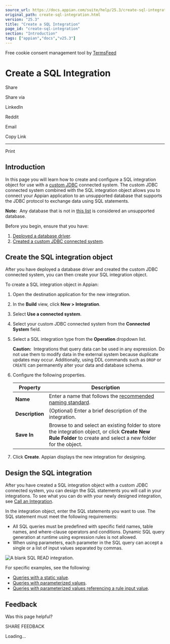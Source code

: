 ```yaml
---
source_url: https://docs.appian.com/suite/help/25.3/create-sql-integration.html
original_path: create-sql-integration.html
version: "25.3"
title: "Create a SQL Integration"
page_id: "create-sql-integration"
section: "Introduction"
tags: ["appian","docs","v25.3"]
---
```



Free cookie consent management tool by [TermsFeed](https://www.termsfeed.com/)

# Create a SQL Integration

Share

Share via

LinkedIn

Reddit

Email

Copy Link

* * *

Print

## Introduction

In this page you will learn how to create and configure a SQL integration object for use with a [custom JDBC](custom-jdbc-connected-system.html) connected system. The custom JDBC connected system combined with the SQL integration object allows you to connect your Appian application to an unsupported database that supports the JDBC protocol to exchange data using SQL statements.

**Note:**  Any database that is not in [this list](System_Requirements.html#databases) is considered an unsupported database.

Before you begin, ensure that you have:

1.  [Deployed a database driver](custom-jdbc-connected-system.html#deploy-a-driver).
2.  [Created a custom JDBC connected system](custom-jdbc-connected-system.html#properties).

## Create the SQL integration object

After you have deployed a database driver and created the custom JDBC connected system, you can then create your SQL integration object.

To create a SQL integration object in Appian:

1.  Open the destination application for the new integration.
2.  In the **Build** view, click **New > Integration**.
3.  Select **Use a connected system**.
4.  Select your custom JDBC connected system from the **Connected System** field.
5.  Select a SQL integration type from the **Operation** dropdown list.

    **Caution:**  Integrations that query data can be used in any expression. Do not use them to modify data in the external system because duplicate updates may occur. Additionally, using DDL commands such as `DROP` or `CREATE` can permanently alter your data and database schema.

6.  Configure the following properties.

    | Property | Description |
    | --- | --- |
    | **Name** | Enter a name that follows the [recommended naming standard](Standard_Object_Names.html#integration-objects). |
    | **Description** | (Optional) Enter a brief description of the integration. |
    | **Save In** | Browse to and select an existing folder to store the integration object, or click **Create New Rule Folder** to create and select a new folder for the object. |

7.  Click **Create**. Appian displays the new integration for designing.

## Design the SQL integration

After you have created a SQL integration object with a custom JDBC connected system, you can design the SQL statements you will call in your integrations. To see what you can do with your newly designed integration, see [Call an Integration](Call_an_Integration.html).

In the integration object, enter the SQL statements you want to use. The SQL statement must meet the following requirements:

-   All SQL queries must be predefined with specific field names, table names, and where-clause operators and conditions. Dynamic SQL query generation at runtime using expression rules is not allowed.
-   When using parameters, each parameter in the SQL query can accept a single or a list of input values separated by commas.

![A blank SQL READ integration.](images/sql_integration_blank.png)

For specific examples, see the following:

-   [Queries with a static value](Integration_Object.html#building-sql-statements-to-query-with-static-values).
-   [Queries with parameterized values](Integration_Object.html#building-sql-statements-to-query-with-parameterized-values).
-   [Queries with parameterized values referencing a rule input value](Integration_Object.html#building-sql-statements-to-query-with-parameterized-values-using-a-rule-input).

## Feedback

Was this page helpful?

SHARE FEEDBACK

Loading...
